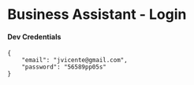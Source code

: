 
# Business Assistant - Login


#### Dev Credentials

```
{
    "email": "jvicente@gmail.com",
    "password": "56589pp05s"
}
```

